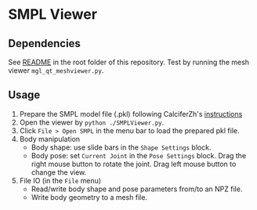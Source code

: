# SMPL Viewer

## Dependencies

See [README](../../) in the root folder of this repository. Test by running the mesh viewer ```mgl_qt_meshviewer.py```.


## Usage

1. Prepare the SMPL model file (.pkl) following CalciferZh's [instructions](https://github.com/CalciferZh/SMPL)
2. Open the viewer by ```python ./SMPLViewer.py```.
3. Click ```File > Open SMPL``` in the menu bar to load the prepared pkl file.
4. Body manipulation
    * Body shape: use slide bars in the ```Shape Settings``` block.
    * Body pose: set ```Current Joint``` in the ```Pose Settings``` block. Drag the right mouse button to rotate the joint. Drag left mouse button to change the view.
5. File IO (in the ```File``` menu)
    * Read/write body shape and pose parameters from/to an NPZ file.
    * Write body geometry to a mesh file.

